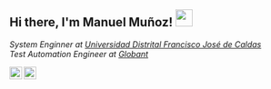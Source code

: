 <h2> Hi there, I'm Manuel Muñoz! <img src="https://github.githubassets.com/images/icons/emoji/unicode/1f44b.png" width="30"></h2>
<p>
  <em>
    System Enginner at <a href="https://www.udistrital.edu.co/">Universidad Distrital Francisco José de Caldas</a>
    </br>
    Test Automation Engineer at <a href="https://www.globant.com/">Globant</a> 
  </em>
</p>
<p>
  <a href="https://www.linkedin.com/in/manuel-fdo-munoz/">
    <img align="left" alt="Manuel's LinkedIn" width="22px" src="https://raw.githubusercontent.com/peterthehan/peterthehan/master/assets/linkedin.svg" />
  </a>
  <a href="https://github.com/manfer993">
    <img align="left" alt="Manuel's GitHub" width="22px" src="https://avatars.githubusercontent.com/in/15368?s=48&v=4" />
  </a>
  </br>
</p>

<!--
**manfer993/manfer993** is a ✨ _special_ ✨ repository because its `README.md` (this file) appears on your GitHub profile.

Here are some ideas to get you started:

- 🔭 I’m currently working on ...
- 🌱 I’m currently learning ...
- 👯 I’m looking to collaborate on ...
- 🤔 I’m looking for help with ...
- 💬 Ask me about ...
- 📫 How to reach me: ...
- 😄 Pronouns: ...
- ⚡ Fun fact: ...
-->
